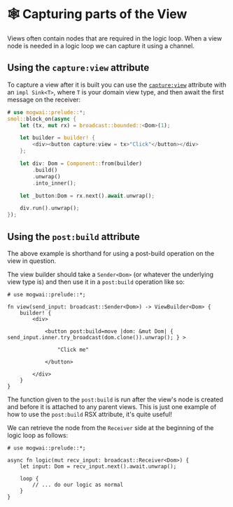 # 🕸️  Capturing parts of the View

Views often contain nodes that are required in the logic loop. When a view node is needed in a
logic loop we can capture it using a channel.

## Using the `capture:view` attribute

To capture a view after it is built you can use the [`capture:view`](rsx.md) attribute
with an `impl Sink<T>`, where `T` is your domain view type, and then await the first message on the
receiver:

```rust
# use mogwai::prelude::*;
smol::block_on(async {
    let (tx, mut rx) = broadcast::bounded::<Dom>(1);

    let builder = builder! {
        <div><button capture:view = tx>"Click"</button></div>
    };

    let div: Dom = Component::from(builder)
        .build()
        .unwrap()
        .into_inner();

    let _button:Dom = rx.next().await.unwrap();

    div.run().unwrap();
});
```

## Using the `post:build` attribute

The above example is shorthand for using a post-build operation on the view in question.

The view builder should take a `Sender<Dom>` (or whatever the underlying view type is) and
then use it in a `post:build` operation like so:

```rust, no_run
# use mogwai::prelude::*;

fn view(send_input: broadcast::Sender<Dom>) -> ViewBuilder<Dom> {
    builder! {
        <div>

            <button post:build=move |dom: &mut Dom| { send_input.inner.try_broadcast(dom.clone()).unwrap(); } >

                "Click me"

            </button>

        </div>
    }
}
```

The function given to the `post:build` is run after the view's node is created and before it is attached to any
parent views. This is just one example of how to use the `post:build` RSX attribute, it's quite useful!

We can retrieve the node from the `Receiver` side at the beginning of the logic loop as follows:

```rust, no_run
# use mogwai::prelude::*;

async fn logic(mut recv_input: broadcast::Receiver<Dom>) {
    let input: Dom = recv_input.next().await.unwrap();

    loop {
        // ... do our logic as normal
    }
}
```
